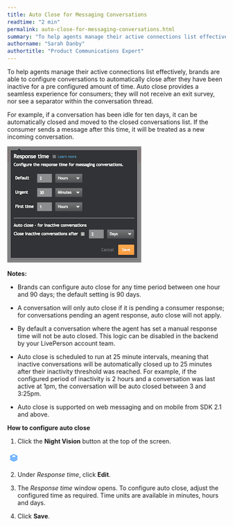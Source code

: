 ```yaml
---
title: Auto Close for Messaging Conversations
readtime: "2 min"
permalink: auto-close-for-messaging-conversations.html
summary: "To help agents manage their active connections list effectively, brands are able to configure conversations to automatically close after they have been inactive for a pre configured amount of time."
authorname: "Sarah Danby"
authortitle: "Product Communications Expert"
---
```


To help agents manage their active connections list effectively, brands are able to configure conversations to automatically close after they have been inactive for a pre configured amount of time. Auto close provides a seamless experience for consumers; they will not receive an exit survey, nor see a separator within the conversation thread.

For example, if a conversation has been idle for ten days, it can be automatically closed and moved to the closed conversations list. If the consumer sends a message after this time, it will be treated as a new incoming conversation.  

![Autoclose](img/autoclose.png)

**Notes:**

* Brands can configure auto close for any time period between one hour and 90 days; the default setting is 90 days.

* A conversation will only auto close if it is pending a consumer response; for conversations pending an agent response, auto close will not apply.

* By default a conversation where the agent has set a manual response time will not be auto closed. This logic can be disabled in the backend by your LivePerson account team.

* Auto close is scheduled to run at 25 minute intervals, meaning that inactive conversations will be automatically closed up to 25 minutes after their inactivity threshold was reached. For example, if the configured period of inactivity is 2 hours and a conversation was last active at 1pm, the conversation will be auto closed between 3 and 3:25pm.  

* Auto close is supported on web messaging and on mobile from SDK 2.1 and above.

**How to configure auto close**

1. Click the **Night Vision** button at the top of the screen.

![Nightvision Example](img/nightvision.png)

2. Under *Response time*, click **Edit**.

3. The *Response time* window opens. To configure auto close, adjust the configured time as required. Time units are available in minutes, hours and days.

4. Click **Save**.
